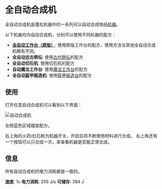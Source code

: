 # 全自动合成机

全自动合成机是蓬松机器中的一系列可以自动合成物品[机器](./Machines)。

以下机器均为自动合成机，分别可以使用不同机器的配方：

- [**全自动工作台（原版）**](./Auto-Crafting-Table): 使用原版工作台的配方，使用方法与其他全自动合成机略有不同。
- **全自动远古祭坛**: 使用[古代祭坛](https://slimefun-wiki.guizhanss.cn/Ancient-Altar)的配方
- **全自动切石机**: 使用切石机的配方
- **自动魔法工作台**: 使用[魔法工作台](https://slimefun-wiki.guizhanss.cn/Magic-Workbench)的配方
- **全自动盔甲锻造机**: 使用[盔甲锻造台](https://slimefun-wiki.guizhanss.cn/Armor-Forge)的配方

## 使用

打开任意自动合成机可以看到以下界面：

![自动合成机](https://gzassets.cn/minecraft/plugin/slimefun/wiki/addons/images/fluffy-machines/auto-crafters.png ':size=25%')

左侧蓝色区域摆放配方。

右上角的火药/红石粉为机器开关，开启后将不断使用材料进行合成。
右上角还有一个按钮可以只合成一次，来查看机器是否能正常合成。

## 信息

所有自动合成机的电力消耗都是一致的。

**速度**: 1x 
**电力消耗**: 256 J/s
**可储存**: 384 J
